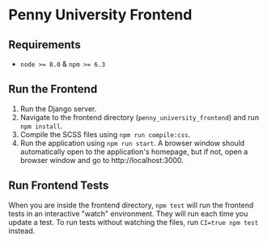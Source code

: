 # Penny University Frontend

## Requirements
* `node >= 8.0` & `npm >= 6.3`

## Run the Frontend 
1. Run the Django server.
2. Navigate to the frontend directory (`penny_university_frontend`) and run `npm install`.
3. Compile the SCSS files using `npm run compile:css`.
4. Run the application using `npm run start`. A browser window should automatically open to the application's homepage, 
but if not, open a browser window and go to http://localhost:3000.

## Run Frontend Tests
When you are inside the frontend directory, `npm test` will run the frontend tests in an interactive "watch" 
environment. They will run each time you update a test. To run tests without watching the files, run `CI=true npm test`
instead.
